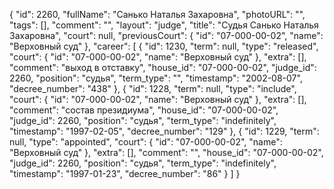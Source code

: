 {
    "id": 2260,
    "fullName": "Санько Наталья Захаровна",
    "photoURL": "",
    "tags": [],
    "comment": "",
    "layout": "judge",
    "title": "Судья Санько Наталья Захаровна",
    "court": null,
    "previousCourt": {
        "id": "07-000-00-02",
        "name": "Верховный суд"
    },
    "career": [
        {
            "id": 1230,
            "term": null,
            "type": "released",
            "court": {
                "id": "07-000-00-02",
                "name": "Верховный суд"
            },
            "extra": [],
            "comment": "выход в отставку",
            "house_id": "07-000-00-02",
            "judge_id": 2260,
            "position": "судья",
            "term_type": "",
            "timestamp": "2002-08-07",
            "decree_number": "438"
        },
        {
            "id": 1228,
            "term": null,
            "type": "include",
            "court": {
                "id": "07-000-00-02",
                "name": "Верховный суд"
            },
            "extra": [],
            "comment": "состав президиума",
            "house_id": "07-000-00-02",
            "judge_id": 2260,
            "position": "судья",
            "term_type": "indefinitely",
            "timestamp": "1997-02-05",
            "decree_number": "129"
        },
        {
            "id": 1229,
            "term": null,
            "type": "appointed",
            "court": {
                "id": "07-000-00-02",
                "name": "Верховный суд"
            },
            "extra": [],
            "comment": "",
            "house_id": "07-000-00-02",
            "judge_id": 2260,
            "position": "судья",
            "term_type": "indefinitely",
            "timestamp": "1997-01-23",
            "decree_number": "86"
        }
    ]
}